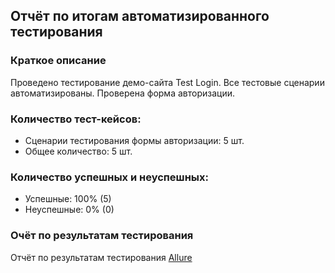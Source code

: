## Отчёт по итогам автоматизированного тестирования
### Краткое описание
Проведено тестирование демо-сайта Test Login. Все тестовые сценарии автоматизированы. Проверена форма авторизации.
### Количество тест-кейсов:
* Сценарии тестирования формы авторизации: 5 шт.
* Общее количество: 5 шт.
### Количество успешных и неуспешных:
* Успешные: 100% (5)
* Неуспешные: 0% (0)
### Очёт по результатам тестирования
Отчёт по результатам тестирования <a href="https://github.com/Ash196/TestLogin/issues/1">Allure</a>
